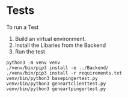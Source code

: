 # Tests

To run a Test 
1.  Build an virtual environment.
2.  Install the Libaries from the Backend 
3.  Run the test

```
python3 -m venv venv
./venv/bin/pip3 install -e ../Backend/
./venv/bin/pip3 install -r requirements.txt
venv/bin/python3 basepingertest.py
venv/bin/python3 geneartclienttest.py
venv/bin/python3 geneartpingertest.py
```
